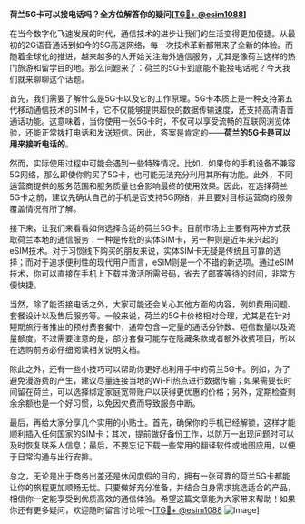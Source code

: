 **荷兰5G卡可以接电话吗？全方位解答你的疑问[[TG💪+ @esim1088](https://t.me/s/esim1088)]**

在当今数字化飞速发展的时代，通信技术的进步让我们的生活变得更加便捷。从最初的2G语音通话到如今的5G高速网络，每一次技术革新都带来了全新的体验。而随着全球化的推进，越来越多的人开始关注海外通信服务，尤其是像荷兰这样的热门旅游和留学目的地。那么问题来了：荷兰的5G卡到底能不能接电话呢？今天我们就来聊聊这个话题。

首先，我们需要了解什么是5G卡以及它的工作原理。5G卡本质上是一种支持第五代移动通信技术的SIM卡，它不仅能够提供超快的数据传输速度，还支持高清语音通话功能。这意味着，当你使用一张5G卡时，不仅可以享受流畅的互联网浏览体验，还能正常拨打电话和发送短信。因此，答案是肯定的——**荷兰的5G卡是可以用来接听电话的**。

然而，实际使用过程中可能会遇到一些特殊情况。比如，如果你的手机设备不兼容5G网络，那么即使你购买了5G卡，也可能无法充分利用其所有功能。此外，不同运营商提供的服务范围和服务质量也会影响最终的使用效果。因此，在选择荷兰5G卡之前，建议先确认自己的手机是否支持5G网络，并且要对目标运营商的服务覆盖情况有所了解。

接下来，让我们来看看如何选择合适的荷兰5G卡。目前市场上主要有两种方式获取荷兰本地的通信服务：一种是传统的实体SIM卡，另一种则是近年来兴起的eSIM技术。对于习惯线下购买的朋友来说，实体SIM卡无疑是传统且可靠的选择；而对于追求便利性的现代用户而言，eSIM则是一个不错的新选项。通过eSIM技术，你可以直接在手机上下载并激活所需号码，省去了邮寄等待的时间，非常方便快捷。

当然，除了能否接电话之外，大家可能还会关心其他方面的内容，例如费用问题、套餐设计以及售后服务等。一般来说，荷兰的5G卡价格相对合理，尤其是在针对短期旅行者推出的预付费套餐中，通常包含一定量的通话分钟数、短信数量以及流量额度。不过需要注意的是，部分套餐可能存在隐藏条款或者额外收费项目，所以在选购前务必仔细阅读相关说明文档。

除此之外，还有一些小技巧可以帮助你更好地利用手中的荷兰5G卡。例如，为了避免漫游费的产生，建议尽量连接当地的Wi-Fi热点进行数据传输；如果需要长时间留在荷兰，可以选择绑定家庭宽带账户以获得更优惠的价格；另外，定期检查剩余余额也是一个好习惯，以免因欠费而导致服务中断。

最后，再给大家分享几个实用的小贴士。首先，确保你的手机已经解锁，这样才能顺利插入任何国家的SIM卡；其次，提前做好备份工作，以防万一出现问题时可以及时恢复联系人信息；最后，不要忘记下载一些常用的翻译软件或地图应用，以便于日常沟通与出行安排。

总之，无论是出于商务出差还是休闲度假的目的，拥有一张可靠的荷兰5G卡都能让你的旅程更加顺畅无忧。只要做好充分准备，并结合自身需求挑选适合的产品，相信你一定能享受到优质高效的通信体验。希望这篇文章能为大家带来帮助！如果你还有更多疑问，欢迎随时留言讨论哦～[[TG💪+ @esim1088](https://t.me/s/esim1088) ![Image](https://i.postimg.cc/4NQfJmqS/Snipaste-2025-05-13-00-14-12.png)]